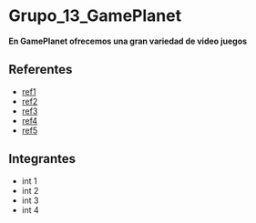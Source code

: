 # Grupo_13_GamePlanet
**En GamePlanet ofrecemos una gran variedad de video juegos**

## Referentes
- [ref1](https://www.example.com)
- [ref2](https://www.example.com)
- [ref3](https://www.example.com)
- [ref4](https://www.example.com)
- [ref5](https://www.example.com)

## Integrantes
- int 1
- int 2
- int 3
- int 4
